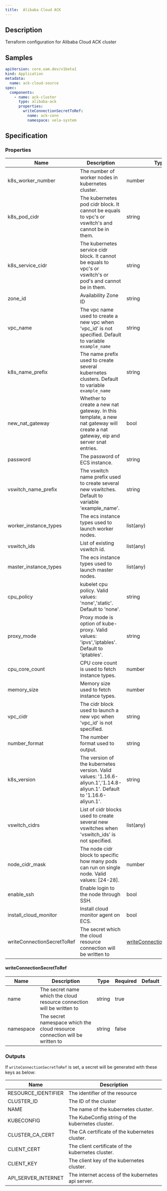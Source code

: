 ```yaml
---
title:  Alibaba Cloud ACK
---
```


## Description

Terraform configuration for Alibaba Cloud ACK cluster

## Samples

```yaml
apiVersion: core.oam.dev/v1beta1
kind: Application
metadata:
  name: ack-cloud-source
spec:
  components:
    - name: ack-cluster
      type: alibaba-ack
      properties:
        writeConnectionSecretToRef:
          name: ack-conn
          namespace: vela-system
```

## Specification


### Properties

 Name | Description | Type | Required | Default 
 ------------ | ------------- | ------------- | ------------- | ------------- 
 k8s_worker_number | The number of worker nodes in kubernetes cluster. | number | false |  
 k8s_pod_cidr | The kubernetes pod cidr block. It cannot be equals to vpc's or vswitch's and cannot be in them. | string | false |  
 k8s_service_cidr | The kubernetes service cidr block. It cannot be equals to vpc's or vswitch's or pod's and cannot be in them. | string | false |  
 zone_id | Availability Zone ID | string | false |  
 vpc_name | The vpc name used to create a new vpc when 'vpc_id' is not specified. Default to variable `example_name` | string | false |  
 k8s_name_prefix | The name prefix used to create several kubernetes clusters. Default to variable `example_name` | string | false |  
 new_nat_gateway | Whether to create a new nat gateway. In this template, a new nat gateway will create a nat gateway, eip and server snat entries. | bool | false |  
 password | The password of ECS instance. | string | false |  
 vswitch_name_prefix | The vswitch name prefix used to create several new vswitches. Default to variable 'example_name'. | string | false |  
 worker_instance_types | The ecs instance types used to launch worker nodes. | list(any) | false |  
 vswitch_ids | List of existing vswitch id. | list(any) | false |  
 master_instance_types | The ecs instance types used to launch master nodes. | list(any) | false |  
 cpu_policy | kubelet cpu policy. Valid values: 'none','static'. Default to 'none'. | string | false |  
 proxy_mode | Proxy mode is option of kube-proxy. Valid values: 'ipvs','iptables'. Default to 'iptables'. | string | false |  
 cpu_core_count | CPU core count is used to fetch instance types. | number | false |  
 memory_size | Memory size used to fetch instance types. | number | false |  
 vpc_cidr | The cidr block used to launch a new vpc when 'vpc_id' is not specified. | string | false |  
 number_format | The number format used to output. | string | false |  
 k8s_version | The version of the kubernetes version.  Valid values: '1.16.6-aliyun.1','1.14.8-aliyun.1'. Default to '1.16.6-aliyun.1'. | string | false |  
 vswitch_cidrs | List of cidr blocks used to create several new vswitches when 'vswitch_ids' is not specified. | list(any) | false |  
 node_cidr_mask | The node cidr block to specific how many pods can run on single node. Valid values: [24-28]. | number | false |  
 enable_ssh | Enable login to the node through SSH. | bool | false |  
 install_cloud_monitor | Install cloud monitor agent on ECS. | bool | false |  
 writeConnectionSecretToRef | The secret which the cloud resource connection will be written to | [writeConnectionSecretToRef](#writeConnectionSecretToRef) | false |  


#### writeConnectionSecretToRef

 Name | Description | Type | Required | Default 
 ------------ | ------------- | ------------- | ------------- | ------------- 
 name | The secret name which the cloud resource connection will be written to | string | true |  
 namespace | The secret namespace which the cloud resource connection will be written to | string | false |  


### Outputs

If `writeConnectionSecretToRef` is set, a secret will be generated with these keys as below:

 Name | Description 
 ------------ | ------------- 
 RESOURCE_IDENTIFIER | The identifier of the resource
 CLUSTER_ID | The ID of the cluster
 NAME | The name of the kubernetes cluster.
 KUBECONFIG | The KubeConfig string of the kubernetes cluster.
 CLUSTER_CA_CERT | The CA certificate of the kubernetes cluster.
 CLIENT_CERT | The client certificate of the kubernetes cluster.
 CLIENT_KEY | The client key of the kubernetes cluster.
 API_SERVER_INTERNET | The internet access of the kubernetes api server.
